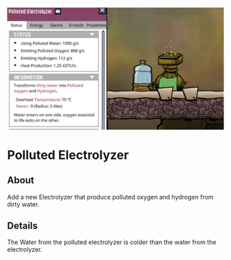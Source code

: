 ![image](screen.png)

# Polluted Electrolyzer

## About
Add a new Electrolyzer that produce polluted oxygen and hydrogen from dirty water.

## Details
The Water from the polluted electrolyzer is colder than the water from the electrolyzer.